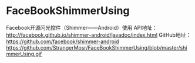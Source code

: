 # FaceBookShimmerUsing
Facebook开源闪光控件（Shimmer——Android）使用
API地址：http://facebook.github.io/shimmer-android/javadoc/index.html
GitHub地址：https://github.com/facebook/shimmer-android
https://github.com/StrangerMosr/FaceBookShimmerUsing/blob/master/shimmerUsing.gif
